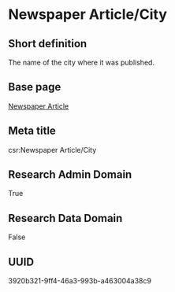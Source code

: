 # Newspaper Article/City
## Short definition
The name of the city where it was published.
## Base page
[Newspaper Article](https://github.com/EuroCRIS/CASRAI-Dictionairies/blob/main/Objects/Newspaper%20Article.md)
## Meta title
csr:Newspaper Article/City
## Research Admin Domain
True
## Research Data Domain
False
## UUID
3920b321-9ff4-46a3-993b-a463004a38c9
